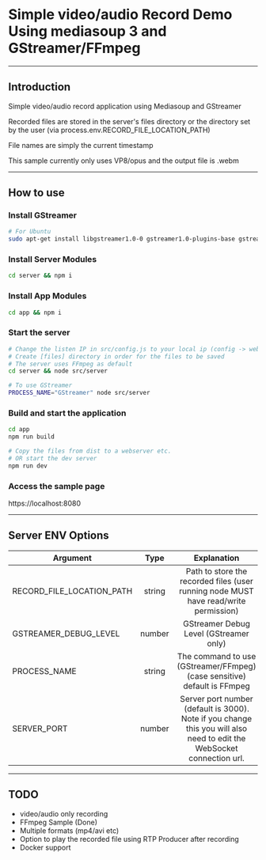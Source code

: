 # Simple video/audio Record Demo Using mediasoup 3 and GStreamer/FFmpeg

---

## Introduction

Simple video/audio record application using Mediasoup and GStreamer

Recorded files are stored in the server's files directory or the directory set by the user (via process.env.RECORD_FILE_LOCATION_PATH)

File names are simply the current timestamp

This sample currently only uses VP8/opus and the output file is .webm


---

## How to use

### Install GStreamer

```bash
# For Ubuntu
sudo apt-get install libgstreamer1.0-0 gstreamer1.0-plugins-base gstreamer1.0-plugins-good gstreamer1.0-plugins-bad gstreamer1.0-plugins-ugly gstreamer1.0-libav gstreamer1.0-doc gstreamer1.0-tools gstreamer1.0-x gstreamer1.0-alsa gstreamer1.0-gl gstreamer1.0-gtk3 gstreamer1.0-qt5 gstreamer1.0-pulseaudio
```

### Install Server Modules

```bash
cd server && npm i
```

### Install App Modules

```bash
cd app && npm i
```

### Start the server

```bash
# Change the listen IP in src/config.js to your local ip (config -> webRtcTransport -> listenIps)
# Create [files] directory in order for the files to be saved
# The server uses FFmpeg as default
cd server && node src/server

# To use GStreamer
PROCESS_NAME="GStreamer" node src/server
```

### Build and start the application

```bash
cd app
npm run build

# Copy the files from dist to a webserver etc.
# OR start the dev server
npm run dev
```

### Access the sample page
https://localhost:8080


---

## Server ENV Options

| Argument | Type | Explanation |
| -------- | :--: | :---------: |
| RECORD_FILE_LOCATION_PATH | string | Path to store the recorded files (user running node MUST have read/write permission) |
| GSTREAMER_DEBUG_LEVEL | number | GStreamer Debug Level (GStreamer only) |
| PROCESS_NAME | string | The command to use (GStreamer/FFmpeg) (case sensitive) default is FFmpeg |
| SERVER_PORT | number | Server port number (default is 3000). Note if you change this you will also need to edit the WebSocket connection url. |

---

## TODO

- video/audio only recording
- FFmpeg Sample (Done)
- Multiple formats (mp4/avi etc)
- Option to play the recorded file using RTP Producer after recording
- Docker support
